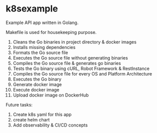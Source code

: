 # k8sexample

Example API app written in Golang. 

Makefile is used for housekeeping purpose.
1.  Cleans the Go binaries in project directory & docker images 
2.  Installs missing dependencies 
3.  Formats the Go source file
4.  Executes the Go source file without generating binaries
5.  Compiles the Go source file & generates go binaries
6.  Tests the Go binary using cURL, Robot Framework & RestInstance
7.  Compiles the Go source file for every OS and Platform Architecture
8.  Executes the Go binary
9.  Generate docker image
10.  Execute docker image
11.  Upload docker image on DockerHub

Future tasks:
1. Create k8s yaml for this app
2. create helm chart
3. Add observability & CI/CD concepts